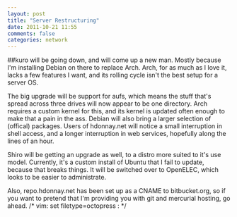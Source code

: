 ```yaml
---
layout: post
title: "Server Restructuring"
date: 2011-10-21 11:55
comments: false
categories: network
---
```

##kuro will be going down, and will come up a new man.
Mostly because I'm installing Debian on there to replace Arch. Arch, for
as much as I love it, lacks a few features I want, and its rolling cycle
isn't the best setup for a server OS.
<!--more-->

The big upgrade will be support for aufs, which means the stuff that's
spread across three drives will now appear to be one directory. Arch
requires a custom kernel for this, and its kernel is updated often
enough to make that a pain in the ass. Debian will also bring a larger
selection of (offical) packages. Users of hdonnay.net will notice a
small interruption in shell access, and a longer interruption in web
services, hopefully along the lines of an hour.

Shiro will be getting an upgrade as well, to a distro more suited to
it's use model. Currently, it's a custom install of Ubuntu that I fail
to update, because that breaks things. It will be switched over to
OpenELEC, which looks to be easier to administrate.

Also, repo.hdonnay.net has been set up as a CNAME to bitbucket.org, so
if you want to pretend that I'm providing you with git and mercurial
hosting, go ahead.
/* vim: set filetype=octopress : */
